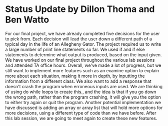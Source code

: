# Status Update by Dillon Thoma and Ben Watto

For our final project, we have already completed five decisions for the user to
pick from. Each decision will lead the user down a different path of a typical day
in the life of an Allegheny Gator. The project required us to write a large number
of print line statements so far. We used if and if else statements to determine
what output is produced, based on the input given. We have worked on our final project
throughout the various lab sessions and attended TA office hours. Overall, we've
made a lot of progress, but we still want to implement more features such as an
examine option to explain more about each situation, making it more in depth, by
inputting the information from a different class. We also want to add a response
that doesn't crash the program when erroneous inputs are used. We are thinking of
using do while loops to create this., and the idea is that if you go down the wrong
path, rather than the program crashing, it will give you the option to either try
again or quit the program. Another potential implementation we have discussed is
adding an array or array list that will hold more options for more decisions, using
a different type of code than we have before. After this lab session, we are going
to meet again to create these new features.
